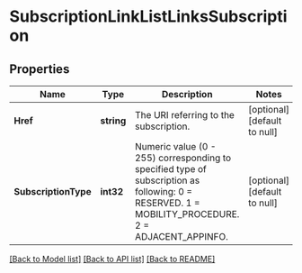 # SubscriptionLinkListLinksSubscription

## Properties
Name | Type | Description | Notes
------------ | ------------- | ------------- | -------------
**Href** | **string** | The URI referring to the subscription. | [optional] [default to null]
**SubscriptionType** | **int32** | Numeric value (0 - 255) corresponding to specified type of subscription as following: 0 &#x3D; RESERVED. 1 &#x3D; MOBILITY_PROCEDURE. 2 &#x3D; ADJACENT_APPINFO.  | [optional] [default to null]

[[Back to Model list]](../README.md#documentation-for-models) [[Back to API list]](../README.md#documentation-for-api-endpoints) [[Back to README]](../README.md)


